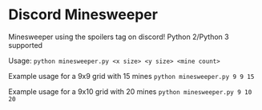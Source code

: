 # Discord Minesweeper
Minesweeper using the spoilers tag on discord!
Python 2/Python 3 supported

Usage:
`python minesweeper.py <x size> <y size> <mine count>`

Example usage for a 9x9 grid with 15 mines
`python minesweeper.py 9 9 15`

Example usage for a 9x10 grid with 20 mines
`python minesweeper.py 9 10 20`
